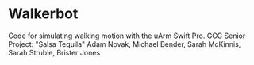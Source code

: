 # Walkerbot
Code for simulating walking motion with the uArm Swift Pro.
GCC Senior Project: "Salsa Tequila"
Adam Novak, Michael Bender, Sarah McKinnis, Sarah Struble, Brister Jones
